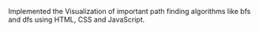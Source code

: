 Implemented the Visualization of important path finding algorithms like bfs and dfs using HTML, CSS and JavaScript.
